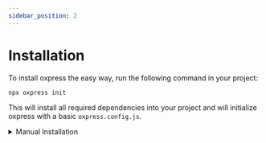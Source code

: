 ```yaml
---
sidebar_position: 2
---
```


# Installation

To install oxpress the easy way, run the following command in your project:

```
npx oxpress init
```

This will install all required dependencies into your project and will initialize oxpress with a basic `oxpress.config.js`.

<details>
<summary>Manual Installation</summary>

### Install Dependencies

To install oxpress, run the following command:

If you are using `yarn`:

```
yarn add express express-openapi-validator
yarn add @types/express typescript oxpress -D
```

If you are using `npm`:

```
npm install express express-openapi-validator
npm install @types/express typescript oxpress -D
```

### Initializing the project

After installing the dependencies, run the following command:

```
./node_modules/.bin/oxpress init --skip-deps
```

This will create a default `oxpress.config.js` in the project root.
</details>

